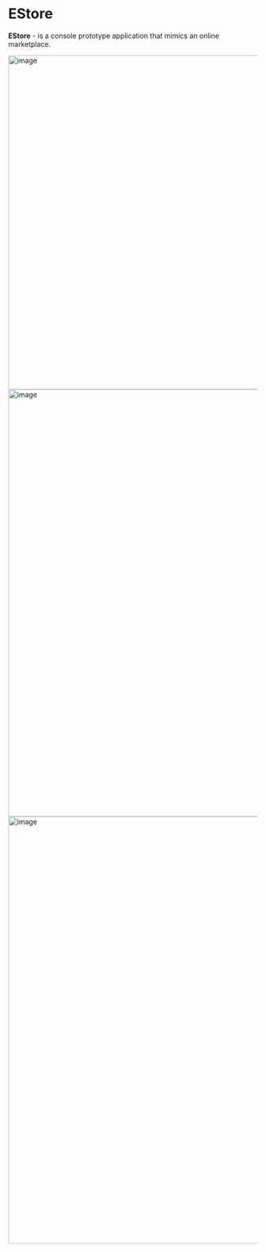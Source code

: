 # EStore
**EStore** - is a console prototype application that mimics an online marketplace. 

<img width="675" alt="image" src="https://github.com/ulkiorra4th/EStore/assets/93437745/bb666ac3-2538-42cf-8f8b-959d8bbb9350">
<img width="863" alt="image" src="https://github.com/ulkiorra4th/EStore/assets/93437745/523906b9-c7a1-4650-a0bf-acc4fb2b04e4">
<img width="863" alt="image" src="https://github.com/ulkiorra4th/EStore/assets/93437745/e466e29b-fb6a-4ec9-8e8e-f9e6942e911e">